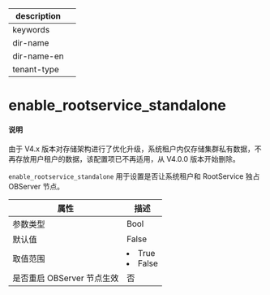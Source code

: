 |description||
|---|---|
|keywords||
|dir-name||
|dir-name-en||
|tenant-type||

# enable_rootservice_standalone

<main id="notice" type='explain'>
<h4>说明</h4>
<p>由于 V4.x 版本对存储架构进行了优化升级，系统租户内仅存储集群私有数据，不再存放用户租户的数据，该配置项已不再适用，从 V4.0.0 版本开始删除。</p>
</main>

`enable_rootservice_standalone` 用于设置是否让系统租户和 RootService 独占 OBServer 节点。

|      **属性**      |                  **描述**                                 |
|------------------|------------------------------------------------------------|
| 参数类型             | Bool                                                |
| 默认值              | False                                                |
| 取值范围             | </li><li> True   </li><li> False    |
| 是否重启 OBServer 节点生效 | 否                                              |


